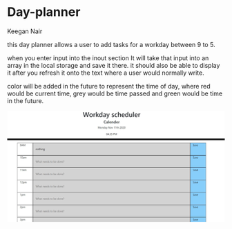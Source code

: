 # Day-planner

Keegan Nair

this day planner allows a user to add tasks for a workday between 9 to 5.

when you enter input into the inout section It will take that input into an array in the local storage and save it there. it should also be able to display it after you refresh it onto the text where a user would normally write.

color will be added in the future to represent the time of day, where red would be current time, grey would be time passed and green would be time in the future.

![Screenshot](Dayplanner.jpg)

